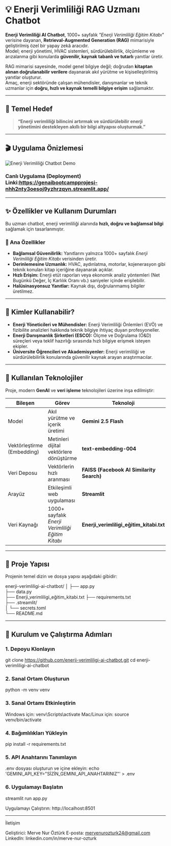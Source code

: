 # 💡 Enerji Verimliliği RAG Uzmanı Chatbot

**Enerji Verimliliği AI Chatbot**, 1000+ sayfalık *"Enerji Verimliliği Eğitim Kitabı"* verisine dayanan, **Retrieval-Augmented Generation (RAG)** mimarisiyle geliştirilmiş özel bir yapay zekâ aracıdır.  
Model; enerji yönetimi, HVAC sistemleri, sürdürülebilirlik, ölçümleme ve arızalanma gibi konularda **güvenilir, kaynak tabanlı ve tutarlı** yanıtlar üretir.

RAG mimarisi sayesinde, model genel bilgiye değil; doğrudan **kitaptan alınan doğrulanabilir verilere** dayanarak akıl yürütme ve kişiselleştirilmiş yanıtlar oluşturur.  
Amaç, enerji sektöründe çalışan mühendisler, danışmanlar ve teknik uzmanlar için **doğru, hızlı ve kaynak temelli bilgiye erişim** sağlamaktır.

---

## 🎯 Temel Hedef

> **“Enerji verimliliği bilincini artırmak ve sürdürülebilir enerji yönetimini destekleyen akıllı bir bilgi altyapısı oluşturmak.”**

---
## 🎬 Uygulama Önizlemesi
![Enerji Verimliliği Chatbot Demo](demo.gif)
### Canlı Uygulama (Deployment) Linki:https://genaibootcampprojesi-nhh2nty3oesoj9yzhrzqyn.streamlit.app/

---

## ✨ Özellikler ve Kullanım Durumları

Bu uzman chatbot, enerji verimliliği alanında **hızlı, doğru ve bağlamsal bilgi** sağlamak için tasarlanmıştır.

### 🔹 Ana Özellikler

- **Bağlamsal Güvenilirlik:** Yanıtlarını yalnızca 1000+ sayfalık *Enerji Verimliliği Eğitim Kitabı* verisinden üretir.  
- **Derinlemesine Uzmanlık:** HVAC, aydınlatma, motorlar, kojenerasyon gibi teknik konuları kitap içeriğine dayanarak açıklar.  
- **Hızlı Erişim:** Enerji etüt raporları veya ekonomik analiz yöntemleri (Net Bugünkü Değer, İç Karlılık Oranı vb.) saniyeler içinde erişilebilir.  
- **Halüsinasyonsuz Yanıtlar:** Kaynak dışı, doğrulanmamış bilgiler üretilmez.

---

## 👥 Kimler Kullanabilir?

- **Enerji Yöneticileri ve Mühendisler:** Enerji Verimliliği Önlemleri (EVÖ) ve fizibilite analizleri hakkında teknik bilgiye ihtiyaç duyan profesyoneller.  
- **Enerji Danışmanlık Şirketleri (ESCO):** Ölçme ve Doğrulama (Ö&D) süreçleri veya teklif hazırlığı sırasında hızlı bilgiye erişmek isteyen ekipler.  
- **Üniversite Öğrencileri ve Akademisyenler:** Enerji verimliliği ve sürdürülebilirlik konularında güvenilir kaynak arayan araştırmacılar.

---

## 🚀 Kullanılan Teknolojiler

Proje, modern **GenAI** ve **veri işleme** teknolojileri üzerine inşa edilmiştir:

| Bileşen | Görev | Teknoloji |
|----------|--------|-----------|
| Model | Akıl yürütme ve içerik üretimi | **Gemini 2.5 Flash** |
| Vektörleştirme (Embedding) | Metinleri dijital vektörlere dönüştürme | **text-embedding-004** |
| Veri Deposu | Vektörlerin hızlı aranması | **FAISS (Facebook AI Similarity Search)** |
| Arayüz | Etkileşimli web uygulaması | **Streamlit** |
| Veri Kaynağı | 1000+ sayfalık *Enerji Verimliliği Eğitim Kitabı* | **Enerji_verimliligi_eğitim_kitabi.txt** |

---

## 📂 Proje Yapısı

Projenin temel dizin ve dosya yapısı aşağıdaki gibidir:


enerji-verimliligi-ai-chatbot/
│
├── app.py                         
├── data.py                        
├── Enerji_verimliligi_eğitim_kitabi.txt 
├── requirements.txt              
├── .streamlit/                   
│   └── secrets.toml              
└── README.md                      

---

## 🚀 Kurulum ve Çalıştırma Adımları

### 1. Depoyu Klonlayın
git clone https://github.com/enerji-verimliligi-ai-chatbot.git
cd enerji-verimliligi-ai-chatbot

### 2. Sanal Ortam Oluşturun
python -m venv venv

### 3. Sanal Ortamı Etkinleştirin
Windows için:
venv\Scripts\activate
Mac/Linux için:
source venv/bin/activate

### 4. Bağımlılıkları Yükleyin
pip install -r requirements.txt

### 5. API Anahtarını Tanımlayın
 .env dosyası oluşturun ve içine ekleyin:
echo 'GEMINI_API_KEY="SİZİN_GEMINI_API_ANAHTARINIZ"' > .env

### 6. Uygulamayı Başlatın
streamlit run app.py

 Uygulamayı Çalıştırın:
 http://localhost:8501

---

İletişim

Geliştirici: Merve Nur Öztürk
E-posta: mervenurozturk24@gmail.com
LinkedIn: linkedin.com/in/merve-nur-ozturk


